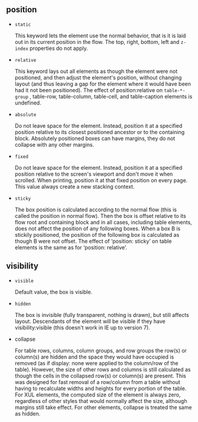 ## position

-  `static` 

    This keyword lets the element use the normal behavior, that is it is laid out in its current position in the flow. The top, right, bottom, left and  `z-index`  properties do not apply.

-  `relative` 

    This keyword lays out all elements as though the element were not positioned, and then adjust the element's position, without changing layout (and thus leaving a gap for the element where it would have been had it not been positioned). The effect of position:relative on  `table-*-group` , table-row, table-column, table-cell, and table-caption elements is undefined.

-  `absolute` 

    Do not leave space for the element. Instead, position it at a specified position relative to its closest positioned ancestor or to the containing block. Absolutely positioned boxes can have margins, they do not collapse with any other margins.

-  `fixed` 

    Do not leave space for the element. Instead, position it at a specified position relative to the screen's viewport and don't move it when scrolled. When printing, position it at that fixed position on every page. This value always create a new stacking context.

-  `sticky` 

    The box position is calculated according to the normal flow (this is called the position in normal flow). Then the box is offset relative to its flow root and containing block and in all cases, including table elements, does not affect the position of any following boxes. When a box B is stickily positioned, the position of the following box is calculated as though B were not offset. The effect of ‘position: sticky’ on table elements is the same as for ‘position: relative’.



## visibility

-  `visible` 

    Default value, the box is visible.

- `hidden` 

    The box is invisible (fully transparent, nothing is drawn), but still affects layout. Descendants of the element will be visible if they have visibility:visible (this doesn't work in IE up to version 7).

-   collapse

    For table rows, columns, column groups, and row groups the row(s) or column(s) are hidden and the space they would have occupied is removed (as if display: none were applied to the column/row of the table). However, the size of other rows and columns is still calculated as though the cells in the collapsed row(s) or column(s) are present. This was designed for fast removal of a row/column from a table without having to recalculate widths and heights for every portion of the table. For XUL elements, the computed size of the element is always zero, regardless of other styles that would normally affect the size, although margins still take effect. For other elements, collapse is treated the same as hidden.
